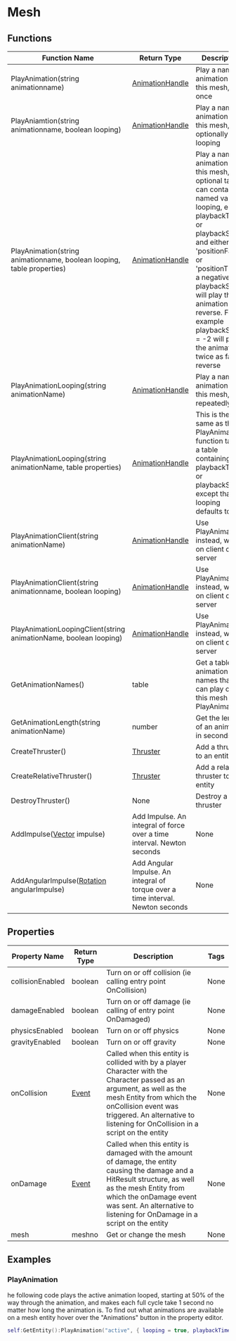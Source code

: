# Mesh

## Functions

| Function Name | Return Type | Description | Tags |
|---------------|-------------|-------------|------|
| PlayAnimation(string animationname) | [AnimationHandle](animation_handle) | Play a named animation on this mesh, once | None |
| PlayAniamtion(string animationname, boolean looping) | [AnimationHandle](animation_handle) | Play a named animation on this mesh, optionally looping | None |
| PlayAnimation(string animationname, boolean looping, table properties) | [AnimationHandle](animation_handle) | Play a named animation on this mesh, optional table can contain named values looping, either playbackTime or playbackSpeed and either 'positionFactor' or 'positionTime' a negative playbackSpeed will play the animation in reverse. For example playbackSpeed = -2 will play the animation twice as fast in reverse | None |
| PlayAnimationLooping(string animationName) | [AnimationHandle](animation_handle) | Play a named animation on this mesh, repeatedly | None |
| PlayAnimationLooping(string animationName, table properties) | [AnimationHandle](animation_handle) | This is the same as the PlayAnimation function taking a table containing playbackTime or playbackSpeed except that looping defaults to true | None |
| PlayAnimationClient(string animationName) | [AnimationHandle](animation_handle) | Use PlayAnimation instead, works on client or server | Deprecated |
| PlayAnimationClient(string animationname, boolean looping) | [AnimationHandle](animation_handle) | Use PlayAnimation instead, works on client or server | Deprecated |
| PlayAnimationLoopingClient(string animationName, boolean looping) | [AnimationHandle](animation_handle) | Use PlayAnimation instead, works on client or server | Deprecated |
| GetAnimationNames() | table<string> | Get a table of animation names that you can play on this mesh with PlayAnimation | None |
| GetAnimationLength(string animationName) | number | Get the length of an animation in seconds | None |
| CreateThruster() | [Thruster](thruster) | Add a thruster to an entity | None |
| CreateRelativeThruster() | [Thruster](thruster) | Add a relative thruster to an entity | None |
| DestroyThruster() | None | Destroy a thruster | None |
| AddImpulse([Vector](vector) impulse) | Add Impulse. An integral of force over a time interval. Newton seconds | None |
| AddAngularImpulse([Rotation](rotation) angularImpulse) | Add Angular Impulse. An integral of torque over a time interval. Newton seconds | None |

## Properties

| Property Name | Return Type | Description | Tags |
|---------------|-------------|-------------|------|
| collisionEnabled | boolean | Turn on or off collision (ie calling entry point OnCollision) | None |
| damageEnabled | boolean | Turn on or off damage (ie calling of entry point OnDamaged) | None |
| physicsEnabled | boolean | Turn on or off physics | None |
| gravityEnabled | boolean | Turn on or off gravity | None |
| onCollision | [Event](event) | Called when this entity is collided with by a player Character with the Character passed as an argument, as well as the mesh Entity from which the onCollision event was triggered. An alternative to listening for OnCollision in a script on the entity | None |
| onDamage | [Event](event) | Called when this entity is damaged with the amount of damage, the entity causing the damage and a HitResult structure, as well as the mesh Entity from which the onDamage event was sent. An alternative to listening for OnDamage in a script on the entity | None |
| mesh | meshno | Get or change the mesh | None |

## Examples

### PlayAnimation

he following code plays the active animation looped, starting at 50% of the way through the animation, and makes each full cycle take 1 second no matter how long the animation is. To find out what animations are available on a mesh entity hover over the "Animations" button in the property editor.

```lua
self:GetEntity():PlayAnimation("active", { looping = true, playbackTime = 1.0, positionFactor = 0.5 })
```

